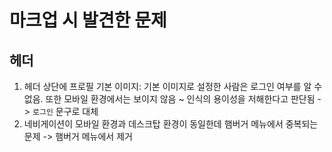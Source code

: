 # 마크업 시 발견한 문제

## 헤더

1. 헤더 상단에 프로필 기본 이미지: 기본 이미지로 설정한 사람은 로그인 여부를 알 수 없음. 또한 모바일 환경에서는 보이지 않음 ~ 인식의 용이성을 저해한다고 판단됨 -> `로그인` 문구로 대체
1. 네비게이션이 모바일 환경과 데스크탑 환경이 동일한데 햄버거 메뉴에서 중복되는 문제 -> 햄버거 메뉴에서 제거
